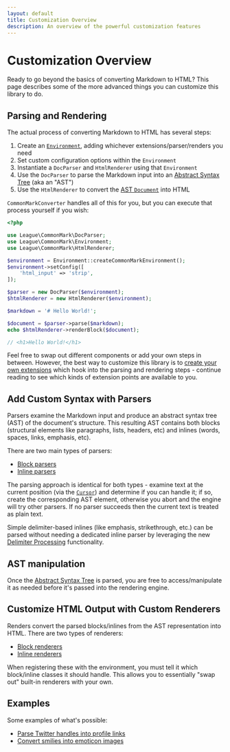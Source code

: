 ```yaml
---
layout: default
title: Customization Overview
description: An overview of the powerful customization features
---
```


Customization Overview
======================

Ready to go beyond the basics of converting Markdown to HTML? This page describes some of the more advanced things you can customize this library to do.

## Parsing and Rendering

The actual process of converting Markdown to HTML has several steps:

 1. Create an [`Environment`](/2.0/customization/environment/), adding whichever extensions/parser/renders you need
 2. Set custom configuration options within the `Environment`
 3. Instantiate a `DocParser` and `HtmlRenderer` using that `Environment`
 4. Use the `DocParser` to parse the Markdown input into an [Abstract Syntax Tree](/2.0/customization/abstract-syntax-tree/) (aka an "AST")
 5. Use the `HtmlRenderer` to convert the [AST `Document`](/2.0/customization/abstract-syntax-tree/#document) into HTML

`CommonMarkConverter` handles all of this for you, but you can execute that process yourself if you wish:

~~~php
<?php

use League\CommonMark\DocParser;
use League\CommonMark\Environment;
use League\CommonMark\HtmlRenderer;

$environment = Environment::createCommonMarkEnvironment();
$environment->setConfig([
    'html_input' => 'strip',
]);

$parser = new DocParser($environment);
$htmlRenderer = new HtmlRenderer($environment);

$markdown = '# Hello World!';

$document = $parser->parse($markdown);
echo $htmlRenderer->renderBlock($document);

// <h1>Hello World!</h1>
~~~

Feel free to swap out different components or add your own steps in between.  However, the best way to customize this library is to [create your own extensions](/2.0/customization/extensions/) which hook into the parsing and rendering steps - continue reading to see which kinds of extension points are available to you.

## Add Custom Syntax with Parsers

Parsers examine the Markdown input and produce an abstract syntax tree (AST) of the document's structure.
This resulting AST contains both blocks (structural elements like paragraphs, lists, headers, etc) and inlines (words, spaces, links, emphasis, etc).

There are two main types of parsers:

- [Block parsers](/2.0/customization/block-parsing/)
- [Inline parsers](/2.0/customization/inline-parsing/)

The parsing approach is identical for both types - examine text at the current position (via the [`Cursor`](/2.0/customization/cursor/)) and determine if you can handle it;
if so, create the corresponding AST element,
otherwise you abort and the engine will try other parsers.  If no parser succeeds then the current text is treated as plain text.

Simple delimiter-based inlines (like emphasis, strikethrough, etc.) can be parsed without needing a dedicated inline parser by leveraging the new [Delimiter Processing](/2.0/customization/delimiter-processing/) functionality.

## AST manipulation

Once the [Abstract Syntax Tree](/2.0/customization/abstract-syntax-tree/) is parsed, you are free to access/manipulate it as needed before it's passed into the rendering engine.

## Customize HTML Output with Custom Renderers

Renders convert the parsed blocks/inlines from the AST representation into HTML.  There are two types of renderers:

- [Block renderers](/2.0/customization/block-rendering/)
- [Inline renderers](/2.0/customization/inline-rendering/)

When registering these with the environment, you must tell it which block/inline classes it should handle.  This allows you
to essentially "swap out" built-in renderers with your own.

## Examples

Some examples of what's possible:

* [Parse Twitter handles into profile links](/2.0/customization/inline-parsing#example-1---twitter-handles)
* [Convert smilies into emoticon images](/2.0/customization/inline-parsing#example-2---emoticons)
